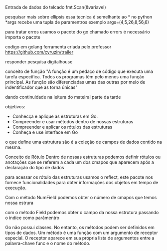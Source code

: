 
Entrada de dados do telcado
fmt.Scan(&variavel)

pesquisar mais sobre ellipsis
essa tecnica é semelhante ao * no python
*args recebe uma tupla de paramentros
exemplo args=(4,5,26,8,56,6)


para tratar erros usamos o pacote do go chamado errors é necessário importa o pacote


codigo em golang ferramenta criada pelo professor
https://github.com/cyruzin/trailer

responder pesquisa digitalhouse

conceito de função 
"A função é um pedaço de código que executa uma tarefa específica.
Todos os programas têm pelo menos uma função principal. As função são diferenciadas umas das outras por meio de indentificador que as torna únicas"


dando continuidade na leitura do mateiral parte da tarde


objetivos:
* Conhecça e aplique as estruturas em Go.
* Compreender e usar métodos dentro de nossas estruturas
* Compreender e aplicar os rótulos das estruturas 
* Conheça e use interface em Go

o que define uma estrutura são é a coleção de campos de dados contido na mesma.


Conceito de Rótulo
Dentro de nossas estruturas podemos definir rótulos ou anotações que se referem a cada um dos cmapos que aparecem após a declaração do tipo de dados


para acessar os rótulo das estruturas usamos o reflect, este pacote nos fornece funcionalidades para obter informações dos objetos em tempo de execução.

Com o método NumField podemos obter o número de cmapos que temos nossa estrura

com o método Field podemos obter o campo da nossa estrutura passando o índice como parâmentro


Go não possui classes. No entanto, os métodos podem ser definidos em tipos de dados.
Um método é uma função com um argumento de receptor especial. O receptor aparece em sua própria lista de argumentos entre a palavra-chave func e o nome do método.



